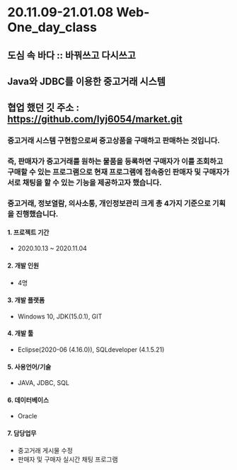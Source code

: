 # 20.11.09-21.01.08 Web-One_day_class
## 도심 속 바다 :: 바꿔쓰고 다시쓰고
## Java와 JDBC를 이용한 중고거래 시스템
## 협업 했던 깃 주소 : https://github.com/lyj6054/market.git

### 중고거래 시스템 구현함으로써 중고상품을 구매하고 판매하는 것입니다.
### 즉, 판매자가 중고거래를 원하는 물품을 등록하면 구매자가 이를 조회하고 구매할 수 있는 프로그램으로 현재 프로그램에 접속중인 판매자 및 구매자가 서로 채팅을 할 수 있는 기능을 제공하고자 했습니다.
### 중고거래, 정보열람, 의사소통, 개인정보관리 크게 총 4가지 기준으로 기획을 진행했습니다.

#### 1. 프로젝트 기간
+ 2020.10.13 ~ 2020.11.04
#### 2. 개발 인원
+ 4명  
#### 3. 개발 플랫폼
+ Windows 10, JDK(15.0.1), GIT
#### 4. 개발 툴
+ Eclipse(2020-06 (4.16.0)), SQLdeveloper (4.1.5.21)
#### 5. 사용언어/기술
+ JAVA, JDBC, SQL
#### 6. 데이터베이스
+ Oracle
#### 7. 담당업무
  + 중고거래 게시물 수정
  + 판매자 및 구매자 실시간 채팅 프로그램

